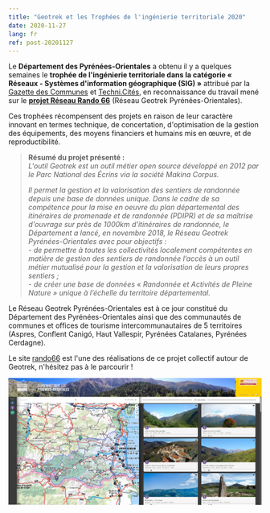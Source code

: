 ```yaml
---
title: "Geotrek et les Trophées de l'ingénierie territoriale 2020"
date: 2020-11-27
lang: fr
ref: post-20201127
---
```

Le **Département des Pyrénées-Orientales** a obtenu il y a quelques semaines le **trophée de l'ingénierie territoriale
dans la catégorie « Réseaux - Systèmes d'information géographique (SIG) »** attribué par la [Gazette des Communes](https://www.lagazettedescommunes.com/)
et [Techni.Cités](https://www.lagazettedescommunes.com/rubriques/club-technicites/),
en reconnaissance du travail mené sur le [**projet Réseau Rando 66**](https://rando66.fr/) (Réseau Geotrek Pyrénées-Orientales).

Ces trophées récompensent des projets en raison de leur caractère innovant en termes technique, de concertation,
d'optimisation de la gestion des équipements, des moyens financiers et humains mis en œuvre, et de reproductibilité. 

>**Résumé du projet présenté :**  
>*L'outil Geotrek est un outil métier open source développé en 2012 par le Parc National des Écrins via la société Makina Corpus.*
>
>*Il permet la gestion et la valorisation des sentiers de randonnée depuis une base de données unique.*
>*Dans le cadre de sa compétence pour la mise en oeuvre du plan départemental des itinéraires de promenade et de randonnée (PDIPR)*
>*et de sa maîtrise d'ouvrage sur près de 1000km d'itinéraires de randonnée, le Département a lancé, en novembre 2018,*
>*le Réseau Geotrek Pyrénées-Orientales avec pour objectifs :*  
>*- de permettre à toutes les collectivités localement compétentes en matière de gestion des sentiers de randonnée*
>*l’accès à un outil métier mutualisé pour la gestion et la valorisation de leurs propres sentiers ;*  
>*- de créer une base de données « Randonnée et Activités de Pleine Nature » unique à l’échelle du territoire départemental.*  

Le Réseau Geotrek Pyrénées-Orientales est à ce jour constitué du Département des Pyrénées-Orientales ainsi que des communautés de communes
et offices de tourisme intercommunautaires de 5 territoires (Aspres, Conflent Canigó, Haut Vallespir, Pyrénées Catalanes, Pyrénées Cerdagne).  

Le site [rando66](https://rando66.fr) est l'une des réalisations de ce projet collectif autour de Geotrek, n'hésitez pas à le parcourir !  

[![Réseau Geotrek Pyrénées-Orientales](/assets/img/2020/20201127_CD66_Geotrek.png)](https://https://rando66.fr/)
